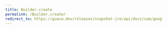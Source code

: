 ```yaml
---
title: Builder.create
permalink: /Builder.create/
redirect_to: https://guava.dev/releases/snapshot-jre/api/docs/com/google/common/collect/MinMaxPriorityQueue.Builder.html#create--
---
```

